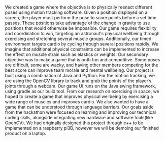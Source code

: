 We created a game where the objective is to physically reenact different poses using motion tracking software. Given a position displayed on a screen, the player must perform the pose to score points before a set time passes. These positions take advantage of the change in gravity to use positions that would otherwise be impossible. Our game requires flexibility and coordination to win, targeting an astronaut's physical wellbeing through exercising and stretching several muscle groups. Additionally, our timed environment targets cardio by cycling through several positions rapidly. We imagine that additional physical constraints can be implemented to increase the effect on muscle strain such as elastics or weights.
Our secondary objective was to make a game that is both fun and competitive. Some poses are difficult, some are wacky, and having other members competing for the best score can improve team morale and mental wellbeing.
Our project is built using a combination of Java and Python. For the motion tracking, we are using the OpenCV library to track and grab the points of the player’s joints through a webcam. Our game UI runs on the Java swing framework, using gradle as our build tool. From our research on exercising in space, we hoped to create a game that improves physical wellbeing by exercising a wide range of muscles and improves cardio. We also wanted to have a game that can be understood through language barriers. Our goals aside from the hackathon were focused on learning and improving our technical coding skills, alongside integrating new hardware and software tools(like OpenCV). We had originally designed this project through c++ to be implemented on a raspberry pi3B, however we will be demoing our finished product on a laptop.